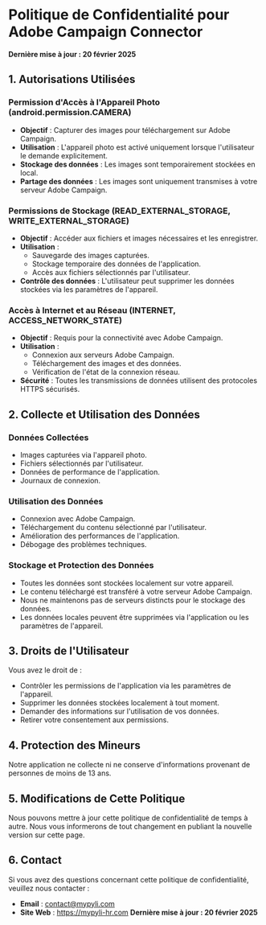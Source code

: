 # Politique de Confidentialité pour Adobe Campaign Connector

**Dernière mise à jour : 20 février 2025**

## 1. Autorisations Utilisées

### Permission d'Accès à l'Appareil Photo (android.permission.CAMERA)
* **Objectif** : Capturer des images pour téléchargement sur Adobe Campaign.
* **Utilisation** : L'appareil photo est activé uniquement lorsque l'utilisateur le demande explicitement.
* **Stockage des données** : Les images sont temporairement stockées en local.
* **Partage des données** : Les images sont uniquement transmises à votre serveur Adobe Campaign.

### Permissions de Stockage (READ_EXTERNAL_STORAGE, WRITE_EXTERNAL_STORAGE)
* **Objectif** : Accéder aux fichiers et images nécessaires et les enregistrer.
* **Utilisation** :
  - Sauvegarde des images capturées.
  - Stockage temporaire des données de l'application.
  - Accès aux fichiers sélectionnés par l'utilisateur.
* **Contrôle des données** : L'utilisateur peut supprimer les données stockées via les paramètres de l'appareil.

### Accès à Internet et au Réseau (INTERNET, ACCESS_NETWORK_STATE)
* **Objectif** : Requis pour la connectivité avec Adobe Campaign.
* **Utilisation** :
  - Connexion aux serveurs Adobe Campaign.
  - Téléchargement des images et des données.
  - Vérification de l'état de la connexion réseau.
* **Sécurité** : Toutes les transmissions de données utilisent des protocoles HTTPS sécurisés.

## 2. Collecte et Utilisation des Données

### Données Collectées
* Images capturées via l'appareil photo.
* Fichiers sélectionnés par l'utilisateur.
* Données de performance de l'application.
* Journaux de connexion.

### Utilisation des Données
* Connexion avec Adobe Campaign.
* Téléchargement du contenu sélectionné par l'utilisateur.
* Amélioration des performances de l'application.
* Débogage des problèmes techniques.

### Stockage et Protection des Données
* Toutes les données sont stockées localement sur votre appareil.
* Le contenu téléchargé est transféré à votre serveur Adobe Campaign.
* Nous ne maintenons pas de serveurs distincts pour le stockage des données.
* Les données locales peuvent être supprimées via l'application ou les paramètres de l'appareil.

## 3. Droits de l'Utilisateur

Vous avez le droit de :
* Contrôler les permissions de l'application via les paramètres de l'appareil.
* Supprimer les données stockées localement à tout moment.
* Demander des informations sur l'utilisation de vos données.
* Retirer votre consentement aux permissions.

## 4. Protection des Mineurs

Notre application ne collecte ni ne conserve d'informations provenant de personnes de moins de 13 ans.

## 5. Modifications de Cette Politique

Nous pouvons mettre à jour cette politique de confidentialité de temps à autre. Nous vous informerons de tout changement en publiant la nouvelle version sur cette page.

## 6. Contact

Si vous avez des questions concernant cette politique de confidentialité, veuillez nous contacter :
* **Email** : contact@mypyli.com
* **Site Web** : https://mypyli-hr.com
**Dernière mise à jour : 20 février 2025**

